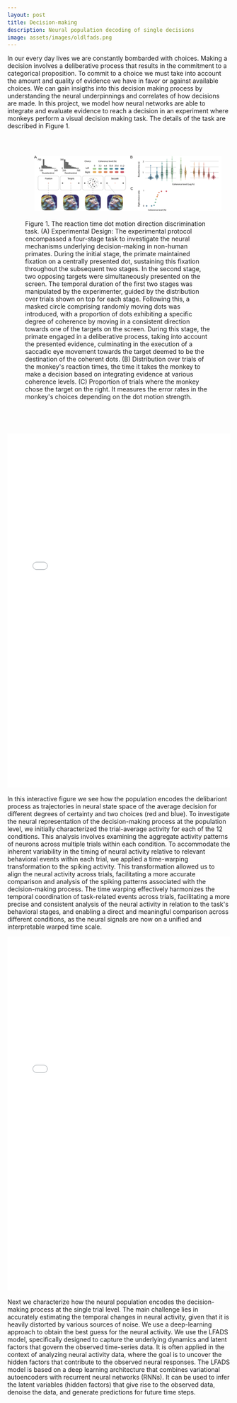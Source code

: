```yaml
---
layout: post
title: Decision-making
description: Neural population decoding of single decisions 
image: assets/images/oldlfads.png
---
```

In our every day lives we are constantly bombarded with choices. Making a decision involves a deliberative process that results in the commitment to a categorical proposition. To commit to a choice we must take into account the amount and quality of evidence we have in favor or against available choices. We can gain insigths into this decision making process by understanding the neural underpinnings and correlates of how decisions are made. In this project, we model how neural networks are able to integrate and evaluate evidence to reach a decision in an experiment where monkeys perform a visual decision making task. The details of the task are described in Figure 1.

<figure>
    <img src="assets/images/monkey.png" alt="gc1" align="left" width="800" style="margin:20px 20px">
    <figcaption>
  <p style="margin-bottom:2cm;margin-top:1cm"> Figure 1. The reaction time dot motion direction discrimination task. (A) Experimental Design: The experimental protocol encompassed a four-stage task to investigate the neural mechanisms underlying decision-making in non-human primates. During the initial stage, the primate maintained fixation on a centrally presented dot, sustaining this fixation throughout the subsequent two stages. In the second stage, two opposing targets were simultaneously presented on the screen. The temporal duration of the first two stages was manipulated by the experimenter, guided by the distribution over trials shown on top for each stage. Following this, a masked circle comprising randomly moving dots was introduced, with a proportion of dots exhibiting a specific degree of coherence by moving in a consistent direction towards one of the targets on the screen. During this stage, the primate engaged in a deliberative process, taking into account the presented evidence, culminating in the execution of a saccadic eye movement towards the target deemed to be the destination of the coherent dots. (B) Distribution over trials of the monkey's reaction times, the time it takes the monkey to make a decision based on integrating evidence at various coherence levels. (C) Proportion of trials where the monkey chose the target on the right. It measures the error rates in the monkey's choices depending on the dot motion strength. </p>   
    </figcaption>
</figure>

<iframe id="igraph" scrolling="no" style="border:none;" seamless="seamless" src="assets/images/TimeWarp3DPCAS6.html" height="800" width="100%"></iframe>

In this interactive figure we see how the population encodes the delibariont process as trajectories in neural state space of the average decision for different degrees of certainty and two choices (red and blue). To investigate the neural representation of the decision-making process at the population level, we initially characterized the trial-average activity for each of the 12 conditions. This analysis involves examining the aggregate activity patterns of neurons across multiple trials within each condition. To accommodate the inherent variability in the timing of neural activity relative to relevant behavioral events within each trial, we applied a time-warping transformation to the spiking activity. This transformation allowed us to align the neural activity across trials, facilitating a more accurate comparison and analysis of the spiking patterns associated with the decision-making process. The time warping effectively harmonizes the temporal coordination of task-related events across trials, facilitating a more precise and consistent analysis of the neural activity in relation to the task's behavioral stages, and enabling a direct and meaningful comparison across different conditions, as the neural signals are now on a unified and interpretable warped time scale. 

<iframe id="igraph" scrolling="no" style="border:none;" seamless="seamless" src="assets/images/LFADS-S6.html" height="800" width="100%"></iframe>

Next we characterize how the neural population encodes the decision-making process at the single trial level. The main challenge lies in accurately estimating the temporal changes in neural activity, given that it is heavily distorted by various sources of noise. We use a deep-learning approach to obtain the best guess for the neural activity. We use the LFADS model, specifically designed to capture the underlying dynamics and latent factors that govern the observed time-series data. It is often applied in the context of analyzing neural activity data, where the goal is to uncover the hidden factors that contribute to the observed neural responses. The LFADS model is based on a deep learning architecture that combines variational autoencoders with recurrent neural networks (RNNs). It can be used to infer the latent variables (hidden factors) that give rise to the observed data, denoise the data, and generate predictions for future time steps.

